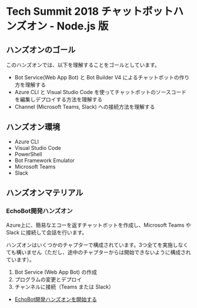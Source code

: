 # Tech Summit 2018 チャットボットハンズオン - Node.js 版

## ハンズオンのゴール

このハンズオンでは、以下を理解することをゴールとしています。

- Bot Service(Web App Bot) と Bot Builder V4 によるチャットボットの作り方を理解する
- Azure CLI と Visual Studio Code を使ってチャットボットのソースコードを編集しデプロイする方法を理解する
- Channel (Microsoft Teams, Slack) への接続方法を理解する

## ハンズオン環境

- Azure CLI
- Visual Studio Code
- PowerShell
- Bot Framework Emulator
- Microsoft Teams
- Slack

## ハンズオンマテリアル

### EchoBot開発ハンズオン

Azure上に、簡易なエコーを返すチャットボットを作成し、Microsoft Teams や Slack に接続して会話を行います。

ハンズオンはいくつかのチャプターで構成されています。3つ全てを実施しなくても構いません（ただし、途中のチャプターからは開始できないように構成されています）。

  1. Bot Service (Web App Bot) の作成
  1. プログラムの変更とデプロイ
  1. チャンネルに接続（Teams または Slack）

  - [EchoBot開発ハンズオンを開始する](./docs/01_EchoBot/01-01_create-webapp-bot.md)